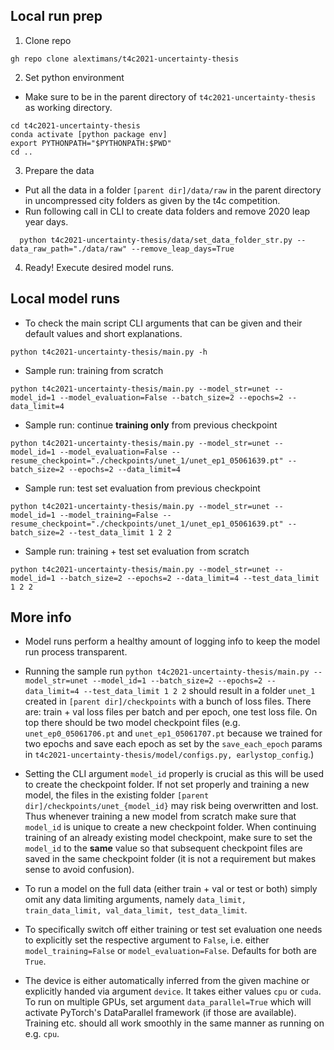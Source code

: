 ## Local run prep

1. Clone repo
```
gh repo clone alextimans/t4c2021-uncertainty-thesis
```

2. Set python environment
- Make sure to be in the parent directory of ```t4c2021-uncertainty-thesis``` as working directory.
```
cd t4c2021-uncertainty-thesis
conda activate [python package env]
export PYTHONPATH="$PYTHONPATH:$PWD"
cd ..
```

3. Prepare the data
  - Put all the data in a folder ```[parent dir]/data/raw``` in the parent directory in uncompressed city folders as given by the t4c competition.
  - Run following call in CLI to create data folders and remove 2020 leap year days.
```
  python t4c2021-uncertainty-thesis/data/set_data_folder_str.py --data_raw_path="./data/raw" --remove_leap_days=True
```

4. Ready! Execute desired model runs.

## Local model runs

- To check the main script CLI arguments that can be given and their default values and short explanations.
```
python t4c2021-uncertainty-thesis/main.py -h
```

- Sample run: training from scratch
```
python t4c2021-uncertainty-thesis/main.py --model_str=unet --model_id=1 --model_evaluation=False --batch_size=2 --epochs=2 --data_limit=4
```

- Sample run: continue **training only** from previous checkpoint
```
python t4c2021-uncertainty-thesis/main.py --model_str=unet --model_id=1 --model_evaluation=False --resume_checkpoint="./checkpoints/unet_1/unet_ep1_05061639.pt" --batch_size=2 --epochs=2 --data_limit=4
```

- Sample run: test set evaluation from previous checkpoint
```
python t4c2021-uncertainty-thesis/main.py --model_str=unet --model_id=1 --model_training=False --resume_checkpoint="./checkpoints/unet_1/unet_ep1_05061639.pt" --batch_size=2 --test_data_limit 1 2 2
```

- Sample run: training + test set evaluation from scratch
```
python t4c2021-uncertainty-thesis/main.py --model_str=unet --model_id=1 --batch_size=2 --epochs=2 --data_limit=4 --test_data_limit 1 2 2
```

## More info

- Model runs perform a healthy amount of logging info to keep the model run process transparent.

- Running the sample run ```python t4c2021-uncertainty-thesis/main.py --model_str=unet --model_id=1 --batch_size=2 --epochs=2 --data_limit=4 --test_data_limit 1 2 2``` should result in a folder ```unet_1``` created in ```[parent dir]/checkpoints``` with a bunch of loss files. There are: train + val loss files per batch and per epoch, one test loss file. On top there should be two model checkpoint files (e.g. ```unet_ep0_05061706.pt``` and ```unet_ep1_05061707.pt``` because we trained for two epochs and save each epoch as set by the ```save_each_epoch``` params in ```t4c2021-uncertainty-thesis/model/configs.py, earlystop_config```.)

- Setting the CLI argument ```model_id``` properly is crucial as this will be used to create the checkpoint folder. If not set properly and training a new model, the files in the existing folder ```[parent dir]/checkpoints/unet_{model_id}``` may risk being overwritten and lost. Thus whenever training a new model from scratch make sure that ```model_id``` is unique to create a new checkpoint folder. When continuing training of an already existing model checkpoint, make sure to set the ```model_id``` to the **same** value so that subsequent checkpoint files are saved in the same checkpoint folder (it is not a requirement but makes sense to avoid confusion).

- To run a model on the full data (either train + val or test or both) simply omit any data limiting arguments, namely ```data_limit, train_data_limit, val_data_limit, test_data_limit```. 

- To specifically switch off either training or test set evaluation one needs to explicitly set the respective argument to ```False```, i.e. either ```model_training=False``` or ```model_evaluation=False```. Defaults for both are ```True```.

- The device is either automatically inferred from the given machine or explicitly handed via argument ```device```. It takes either values ```cpu``` or ```cuda```. To run on multiple GPUs, set argument ```data_parallel=True``` which will activate PyTorch's DataParallel framework (if those are available). Training etc. should all work smoothly in the same manner as running on e.g. ```cpu```.
